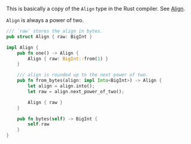 This is basically a copy of the `Align` type in the Rust compiler.
See [Align](https://doc.rust-lang.org/nightly/nightly-rustc/rustc_target/abi/struct.Align.html).

`Align` is always a power of two.

```rust
/// `raw` stores the align in bytes.
pub struct Align { raw: BigInt }

impl Align {
    pub fn one() -> Align {
        Align { raw: BigInt::from(1) }
    }

    /// align is rounded up to the next power of two.
    pub fn from_bytes(align: impl Into<BigInt>) -> Align {
        let align = align.into();
        let raw = align.next_power_of_two();

        Align { raw }
    }

    pub fn bytes(self) -> BigInt {
        self.raw
    }
}
```
